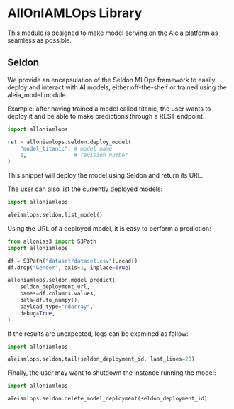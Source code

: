 # AllOnIAMLOps Library

This module is designed to make model serving on the Aleia platform as seamless
as possible.

## Seldon

We provide an encapsulation of the Seldon MLOps framework to easily deploy and
interact with AI models, either off-the-shelf or trained using the aleia_model
module.

Example: after having trained a model called titanic, the user wants to deploy
it and be able to make predictions through a REST endpoint.

```python
import alloniamlops

ret = alloniamlops.seldon.deploy_model(
    "model_titanic", # model name
    1,               # revision number
)
```

This snippet will deploy the model using Seldon and return its URL.

The user can also list the currently deployed models:

```python
import alloniamlops

aleiamlops.seldon.list_model()
```

Using the URL of a deployed model, it is easy to perform a prediction:

```python
from allonias3 import S3Path
import alloniamlops

df = S3Path("dataset/dataset.csv").read()
df.drop("Gender", axis=1, inplace=True)

alloniamlops.seldon.model_predict(
    seldon_deployment_url,
    names=df.columns.values,
    data=df.to_numpy(),
    payload_type="ndarray",
    debug=True,
)
```

If the results are unexpected, logs can be examined as follow:

```python
import alloniamlops

aleiamlops.seldon.tail(seldon_deployment_id, last_lines=20)
```

Finally, the user may want to shutdown the instance running the model:

```python
import alloniamlops

aleiamlops.seldon.delete_model_deployment(seldon_deployment_id)
```
